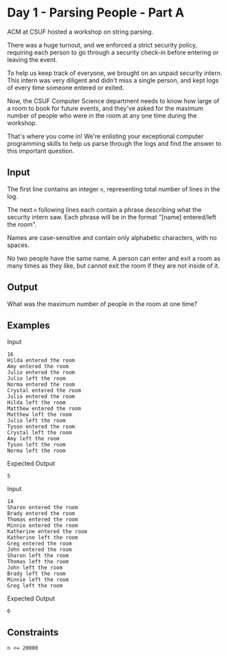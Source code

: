 # Day 1 - Parsing People - Part A

ACM at CSUF hosted a workshop on string parsing.

There was a huge turnout, and we enforced a strict security
policy, requiring each person to go through a security check-in before entering
or leaving the event.

To help us keep track of everyone, we brought on an unpaid security intern.
This intern was very diligent and didn't miss a single person, and kept logs of
every time someone entered or exited.

Now, the CSUF Computer Science department needs to know how large of a room to
book for future events, and they've asked for the maximum number of people who
were in the room at any one time during the workshop.

That's where you come in! We're enlisting your exceptional computer programming
skills to help us parse through the logs and find the answer to this important
question.

## Input

The first line contains an integer `n`, representing total number of lines in the log.

The next `n` following lines each contain a phrase describing what the security
intern saw. Each phrase will be in the format "[name] entered/left the room".

Names are case-sensitive and contain only alphabetic characters, with no spaces.

No two people have the same name. A person can enter and exit a room as many
times as they like, but cannot exit the room if they are not inside of it.

## Output
What was the maximum number of people in the room at one time?

## Examples

Input
```
16
Hilda entered the room
Amy entered the room
Julio entered the room
Julio left the room
Norma entered the room
Crystal entered the room
Julio entered the room
Hilda left the room
Matthew entered the room
Matthew left the room
Julio left the room
Tyson entered the room
Crystal left the room
Amy left the room
Tyson left the room
Norma left the room
```

Expected Output
```
5
```

Input
```
14
Sharon entered the room
Brady entered the room
Thomas entered the room
Minnie entered the room
Katherine entered the room
Katherine left the room
Greg entered the room
John entered the room
Sharon left the room
Thomas left the room
John left the room
Brady left the room
Minnie left the room
Greg left the room
```

Expected Output

```
6
```

## Constraints
`n <= 20000`


